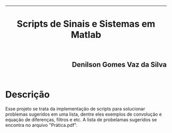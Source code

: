 ﻿***
<h1 align="center" > Scripts de Sinais e Sistemas em Matlab

<br>
<br>

<h2 align="right" >Denilson Gomes Vaz da Silva<br>
<br>

Descrição
==========

<p>Esse projeto se trata da implementação de scripts para solucionar problemas sugeridos em uma lista, dentre eles exemplos de convolução e equação de diferenças, filtros e etc. A lista de probelamas sugeridos se encontra no arquivo "Prática.pdf".<p/>